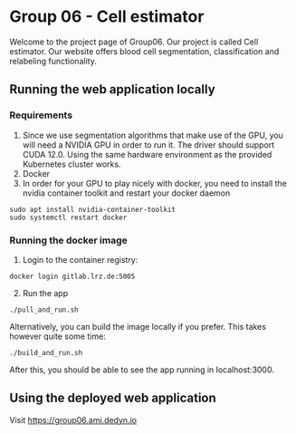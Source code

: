 # Group 06 - Cell estimator

Welcome to the project page of Group06. Our project is called Cell estimator. Our website offers blood cell segmentation, classification and relabeling functionality.

## Running the web application locally

### Requirements

1. Since we use segmentation algorithms that make use of the GPU, you will need a NVIDIA GPU in order to run it. The driver should support CUDA 12.0. Using the same hardware environment as the provided Kubernetes cluster works.
2. Docker
3. In order for your GPU to play nicely with docker, you need to install the nvidia container toolkit and restart your docker daemon

```
sudo apt install nvidia-container-toolkit
sudo systemctl restart docker
```

### Running the docker image

1. Login to the container registry:

```
docker login gitlab.lrz.de:5005
```

2. Run the app

```
./pull_and_run.sh
```

Alternatively, you can build the image locally if you prefer. This takes however quite some time:

```
./build_and_run.sh
```

After this, you should be able to see the app running in localhost:3000.

## Using the deployed web application 

Visit https://group06.ami.dedyn.io 



